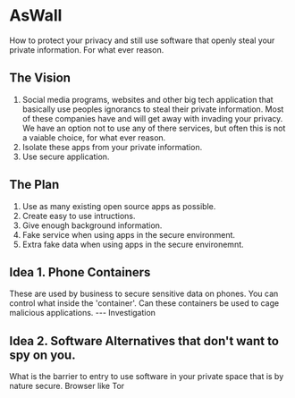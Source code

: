# AsWall
How to protect your privacy and still use software that openly steal your private information. For what ever reason.


## The Vision
1. Social media programs, websites and other big tech application that basically use peoples ignorancs to steal their private information. Most of these companies have and will get away with invading your privacy. We have an option not to use any of there services, but often this is not a vaiable choice, for what ever reason.
2. Isolate these apps from your private information.
3. Use secure application.

## The Plan
1. Use as many existing open source apps as possible.
2. Create easy to use intructions.
3. Give enough background information.
4. Fake service when using apps in the secure environment.
5. Extra fake data when using apps in the secure environemnt.


## Idea 1. Phone Containers
These are used by business to secure sensitive data on phones. You can control what inside the 'container'. Can these containers be used to cage malicious applications. --- Investigation

## Idea 2. Software Alternatives that don't want to spy on you.
What is the barrier to entry to use software in your private space that is by nature secure. Browser like Tor
